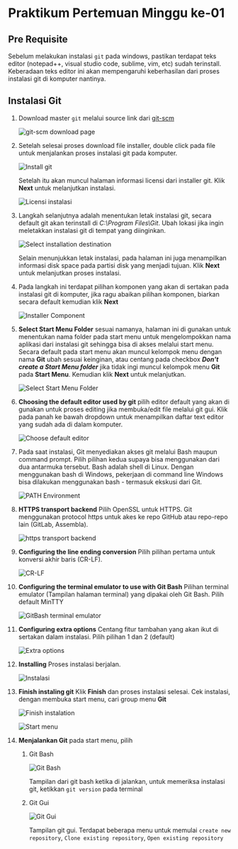 # Praktikum Pertemuan Minggu ke-01

## Pre Requisite

Sebelum melakukan instalasi `git` pada windows, pastikan terdapat teks editor (notepad++, visual studio code, sublime, vim, etc) sudah terinstall. Keberadaan teks editor ini akan mempengaruhi keberhasilan dari proses instalasi git di komputer nantinya.

## Instalasi Git

1. Download master `git` melalui source link dari [git-scm](https://git-scm.com/download/win)

    ![git-scm download page](img/01-download_page.jpg)

2. Setelah selesai proses download file installer, double click pada file untuk menjalankan proses instalasi git pada komputer.

    ![Install git](img/02.file_installer.jpg)

    Setelah itu akan muncul halaman informasi licensi dari installer git. Klik **Next** untuk melanjutkan instalasi.

    ![Licensi instalasi](img/03.installler_information.jpg)

3. Langkah selanjutnya adalah menentukan letak instalasi git, secara default git akan terinstall di _C:\Program Files\Git_. Ubah lokasi jika ingin meletakkan instalasi git di tempat yang diinginkan.

    ![Select installation destination](img/04.installer_select_destination.jpg)

    Selain menunjukkan letak instalasi, pada halaman ini juga menampilkan informasi disk space pada partisi disk yang menjadi tujuan. Klik **Next** untuk melanjutkan proses instalasi.

4. Pada langkah ini terdapat pilihan komponen yang akan di sertakan pada instalasi git di komputer, jika ragu abaikan pilihan komponen, biarkan secara default kemudian klik **Next**

    ![Installer Component](img/05.installer_select_components.jpg)

5. **Select Start Menu Folder** sesuai namanya, halaman ini di gunakan untuk menentukan nama folder pada start menu untuk mengelompokkan nama aplikasi dari instalasi git sehingga bisa di akses melalui start menu. Secara default pada start menu akan muncul kelompok menu dengan nama **Git** ubah sesuai keinginan, atau centang pada checkbox _**Don't create a Start Menu folder**_ jika tidak ingi muncul kelompok menu **Git** pada **Start Menu**. Kemudian klik **Next** untuk melanjutkan.

    ![Select Start Menu Folder](img/06.installer_set_start_menu_folder.jpg)

6. **Choosing the default editor used by git** pilih editor default yang akan di gunakan untuk proses editing jika membuka/edit file melalui git gui. Klik pada panah ke bawah dropdown untuk menampilkan daftar text editor yang sudah ada di dalam komputer.

    ![Choose default editor](img/07.installer_choose_default_editor.jpg)

7. Pada saat instalasi, Git menyediakan akses git melalui Bash maupun command prompt. Pilih pilihan kedua supaya bisa menggunakan dari dua antarmuka tersebut. Bash adalah shell di Linux. Dengan menggunakan bash di Windows, pekerjaan di command line Windows bisa dilakukan menggunakan bash - termasuk ekskusi dari Git.

    ![PATH Environment](img/08.installer_PATH_Environment.jpg)

8. **HTTPS transport backend** Pilih OpenSSL untuk HTTPS. Git menggunakan protocol https untuk akes ke repo GitHub atau repo-repo lain (GitLab, Assembla).

    ![https transport backend](img/09.installer_HTTPS_transport.jpg)

9. **Configuring the line ending conversion** Pilih pilihan pertama untuk konversi akhir baris (CR-LF).

    ![CR-LF](img/10.installer_CRLF.jpg)

10. **Configuring the terminal emulator to use with Git Bash** Pilihan terminal emulator (Tampilan halaman terminal) yang dipakai oleh Git Bash. Pilih default MinTTY

    ![GitBash terminal emulator](img/11.installer_terminal_emulator.jpg)

11. **Configuring extra options** Centang fitur tambahan yang akan ikut di sertakan dalam instalasi. Pilih pilihan 1 dan 2 (default)

    ![Extra options](img/12.installer_extra_options.jpg)

12. **Installing** Proses instalasi berjalan.

    ![Instalasi](img/13.installing.PNG)

13. **Finish instaling git** Klik **Finish** dan proses instalasi selesai. Cek instalasi, dengan membuka start menu, cari group menu **Git**

    ![Finish instalation](img/14.finish.PNG)

    ![Start menu](img/16.start_menu.jpg)

14. **Menjalankan Git** pada start menu, pilih
    1. Git Bash

        ![Git Bash](img/15.git_version.jpg)

        Tampilan dari git bash ketika di jalankan, untuk memeriksa instalasi git, ketikkan `git version` pada terminal

    2. Git Gui

        ![Git Gui](img/17.git_gui.jpg)

        Tampilan git gui. Terdapat beberapa menu untuk memulai `create new repository`, `Clone existing repository`, `Open existing repository`
